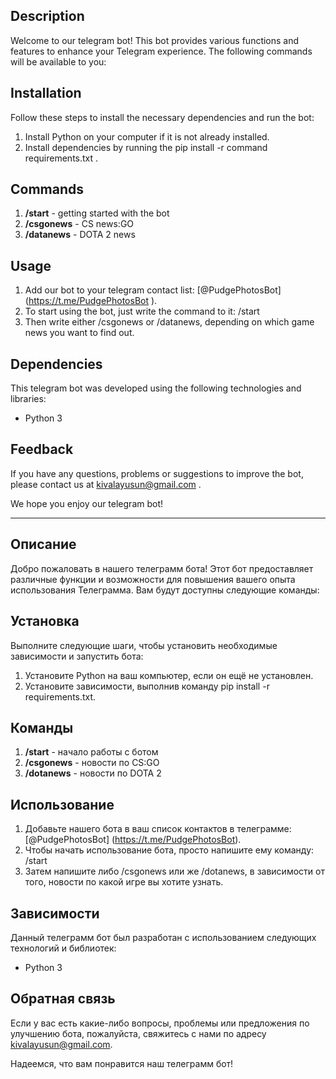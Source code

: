 ## Description
Welcome to our telegram bot! This bot provides various functions and features to enhance your Telegram experience. The following commands will be available to you:

## Installation
Follow these steps to install the necessary dependencies and run the bot:

1. Install Python on your computer if it is not already installed.
2. Install dependencies by running the pip install -r command requirements.txt .

## Commands
1. **/start** - getting started with the bot
2. **/csgonews** - CS news:GO
3. **/datanews** - DOTA 2 news

## Usage
1. Add our bot to your telegram contact list: [@PudgePhotosBot] (https://t.me/PudgePhotosBot ).
2. To start using the bot, just write the command to it: /start
3. Then write either /csgonews or /datanews, depending on which game news you want to find out.

## Dependencies
This telegram bot was developed using the following technologies and libraries:
- Python 3


## Feedback
If you have any questions, problems or suggestions to improve the bot, please contact us at kivalayusun@gmail.com .


We hope you enjoy our telegram bot!


_________________________________________________________________________________________________________________________________________________________________________________________________________________________________________________________________________



## Описание
Добро пожаловать в нашего телеграмм бота! Этот бот предоставляет различные функции и возможности для повышения вашего опыта использования Телеграмма. Вам будут доступны следующие команды:

## Установка
Выполните следующие шаги, чтобы установить необходимые зависимости и запустить бота:

1. Установите Python на ваш компьютер, если он ещё не установлен.
2. Установите зависимости, выполнив команду pip install -r requirements.txt.

## Команды
1. **/start** - начало работы с ботом
2. **/csgonews** - новости по CS:GO
3. **/dotanews** - новости по DOTA 2

## Использование
1. Добавьте нашего бота в ваш список контактов в телеграмме: [@PudgePhotosBot] (https://t.me/PudgePhotosBot).
2. Чтобы начать использование бота, просто напишите ему команду: /start
3. Затем напишите либо /csgonews или же /dotanews, в зависимости от того, новости по какой игре вы хотите узнать.

## Зависимости
Данный телеграмм бот был разработан с использованием следующих технологий и библиотек:
- Python 3


## Обратная связь
Если у вас есть какие-либо вопросы, проблемы или предложения по улучшению бота, пожалуйста, свяжитесь с нами по адресу kivalayusun@gmail.com.


Надеемся, что вам понравится наш телеграмм бот!
